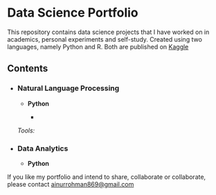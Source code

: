 # Data Science Portfolio

This repository contains data science projects that I have worked on in academics, personal experiments and self-study. Created using two languages, namely Python and R. Both are published on [Kaggle](http://kaggle.com/ainurrohmanbwx)

## Contents

- ### Natural Language Processing
   - __Python__
  
      -

   _Tools:_
- ### Data Analytics
  
   - __Python__
  
If you like my portfolio and intend to share, collaborate or collaborate, please contact [ainurrohman869@gmail.com](mailto:ainurrohman869@gmail.com)